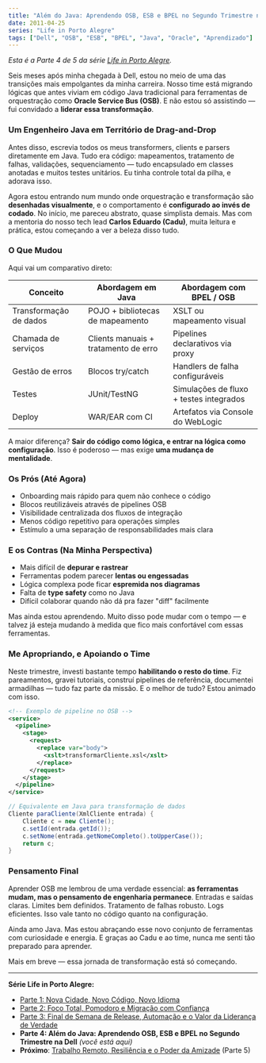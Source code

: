 ```yaml
---
title: "Além do Java: Aprendendo OSB, ESB e BPEL no Segundo Trimestre na Dell"
date: 2011-04-25
series: "Life in Porto Alegre"
tags: ["Dell", "OSB", "ESB", "BPEL", "Java", "Oracle", "Aprendizado"]
---
```


_Esta é a Parte 4 de 5 da série [Life in Porto Alegre](/pt/series/life-in-porto-alegre/)._

Seis meses após minha chegada à Dell, estou no meio de uma das transições mais empolgantes da minha carreira. Nosso time está migrando lógicas que antes viviam em código Java tradicional para ferramentas de orquestração como **Oracle Service Bus (OSB)**. E não estou só assistindo — fui convidado a **liderar essa transformação**.

### Um Engenheiro Java em Território de Drag-and-Drop

Antes disso, escrevia todos os meus transformers, clients e parsers diretamente em Java. Tudo era código: mapeamentos, tratamento de falhas, validações, sequenciamento — tudo encapsulado em classes anotadas e muitos testes unitários. Eu tinha controle total da pilha, e adorava isso.

Agora estou entrando num mundo onde orquestração e transformação são **desenhadas visualmente**, e o comportamento é **configurado ao invés de codado**. No início, me pareceu abstrato, quase simplista demais. Mas com a mentoria do nosso tech lead **Carlos Eduardo (Cadu)**, muita leitura e prática, estou começando a ver a beleza disso tudo.

### O Que Mudou

Aqui vai um comparativo direto:

| Conceito               | Abordagem em Java                    | Abordagem com BPEL / OSB                |
| ---------------------- | ------------------------------------ | --------------------------------------- |
| Transformação de dados | POJO + bibliotecas de mapeamento     | XSLT ou mapeamento visual               |
| Chamada de serviços    | Clients manuais + tratamento de erro | Pipelines declarativos via proxy        |
| Gestão de erros        | Blocos try/catch                     | Handlers de falha configuráveis         |
| Testes                 | JUnit/TestNG                         | Simulações de fluxo + testes integrados |
| Deploy                 | WAR/EAR com CI                       | Artefatos via Console do WebLogic       |

A maior diferença? **Sair do código como lógica, e entrar na lógica como configuração**. Isso é poderoso — mas exige **uma mudança de mentalidade**.

### Os Prós (Até Agora)

- Onboarding mais rápido para quem não conhece o código
- Blocos reutilizáveis através de pipelines OSB
- Visibilidade centralizada dos fluxos de integração
- Menos código repetitivo para operações simples
- Estímulo a uma separação de responsabilidades mais clara

### E os Contras (Na Minha Perspectiva)

- Mais difícil de **depurar e rastrear**
- Ferramentas podem parecer **lentas ou engessadas**
- Lógica complexa pode ficar **espremida nos diagramas**
- Falta de **type safety** como no Java
- Difícil colaborar quando não dá pra fazer "diff" facilmente

Mas ainda estou aprendendo. Muito disso pode mudar com o tempo — e talvez já esteja mudando à medida que fico mais confortável com essas ferramentas.

### Me Apropriando, e Apoiando o Time

Neste trimestre, investi bastante tempo **habilitando o resto do time**. Fiz pareamentos, gravei tutoriais, construí pipelines de referência, documentei armadilhas — tudo faz parte da missão. E o melhor de tudo? Estou animado com isso.

```xml
<!-- Exemplo de pipeline no OSB -->
<service>
  <pipeline>
    <stage>
      <request>
        <replace var="body">
          <xslt>transformarCliente.xsl</xslt>
        </replace>
      </request>
    </stage>
  </pipeline>
</service>
```

```java
// Equivalente em Java para transformação de dados
Cliente paraCliente(XmlCliente entrada) {
    Cliente c = new Cliente();
    c.setId(entrada.getId());
    c.setNome(entrada.getNomeCompleto().toUpperCase());
    return c;
}
```

### Pensamento Final

Aprender OSB me lembrou de uma verdade essencial: **as ferramentas mudam, mas o pensamento de engenharia permanece**. Entradas e saídas claras. Limites bem definidos. Tratamento de falhas robusto. Logs eficientes. Isso vale tanto no código quanto na configuração.

Ainda amo Java. Mas estou abraçando esse novo conjunto de ferramentas com curiosidade e energia. E graças ao Cadu e ao time, nunca me senti tão preparado para aprender.

Mais em breve — essa jornada de transformação está só começando.

---

**Série Life in Porto Alegre:**

- [Parte 1: Nova Cidade, Novo Código, Novo Idioma](/pt/posts/2010-11-15-primeira-semana-dell-porto-alegre/)
- [Parte 2: Foco Total, Pomodoro e Migração com Confiança](/pt/posts/2010-12-16-migracao-foco-pomodoro-dell/)
- [Parte 3: Final de Semana de Release, Automação e o Valor da Liderança de Verdade](/pt/posts/2011-01-30-final-de-semana-de-release-dell/)
- **Parte 4: Além do Java: Aprendendo OSB, ESB e BPEL no Segundo Trimestre na Dell** _(você está aqui)_
- **Próximo**: [Trabalho Remoto, Resiliência e o Poder da Amizade](/pt/posts/2011-10-15-trabalho-remoto-resiliencia-e-amizade/) (Parte 5)
